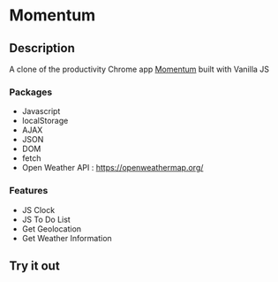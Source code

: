 # Momentum

## Description

A clone of the productivity Chrome app [Momentum](https://chrome.google.com/webstore/detail/momentum/laookkfknpbbblfpciffpaejjkokdgca) built with Vanilla JS

### Packages

- Javascript
- localStorage
- AJAX
- JSON
- DOM
- fetch
- Open Weather API : https://openweathermap.org/

### Features

- JS Clock
- JS To Do List
- Get Geolocation
- Get Weather Information

## Try it out
